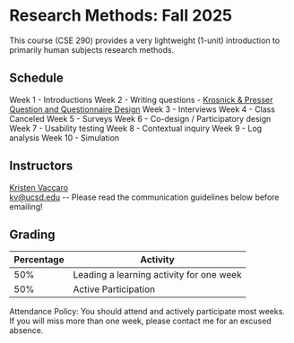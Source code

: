 # Research Methods: Fall 2025   

This course (CSE 290) provides a very lightweight (1-unit) introduction to primarily human subjects research methods. 

## Schedule

Week 1 - Introductions
Week 2 - Writing questions - [Krosnick & Presser Question and Questionnaire Design](https://drive.google.com/file/d/1lZngcPjP4lu7yXzAbYT5Tohox-B7SI0d/view?usp=drive_link)
Week 3 - Interviews
Week 4 - Class Canceled
Week 5 - Surveys
Week 6 - Co-design / Participatory design
Week 7 - Usability testing
Week 8 - Contextual inquiry
Week 9 - Log analysis
Week 10 - Simulation

## Instructors

[Kristen Vaccaro](http://kvaccaro.com)  
kv@ucsd.edu -- Please read the communication guidelines below before emailing!    

## Grading

Percentage | Activity
--- | ---
50% | Leading a learning activity for one week   
50% | Active Participation  

Attendance Policy: You should attend and actively participate most weeks. If you will miss more than one week, please contact me for an excused absence. 

